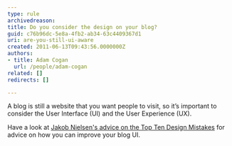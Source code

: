 ```yaml
---
type: rule
archivedreason: 
title: Do you consider the design on your blog?
guid: c76b96dc-5e8a-4fb2-ab34-63c4409367d1
uri: are-you-still-ui-aware
created: 2011-06-13T09:43:56.0000000Z
authors:
- title: Adam Cogan
  url: /people/adam-cogan
related: []
redirects: []

---
```


A blog is still a website that you want people to visit, so it’s important to consider the User Interface (UI) and the User Experience (UX).

<!--endintro-->

Have a look at [Jakob Nielsen's advice on the Top Ten Design Mistakes](https://www.nngroup.com/articles/weblog-usability-top-ten-mistakes/) for advice on how you can improve your blog UI.
